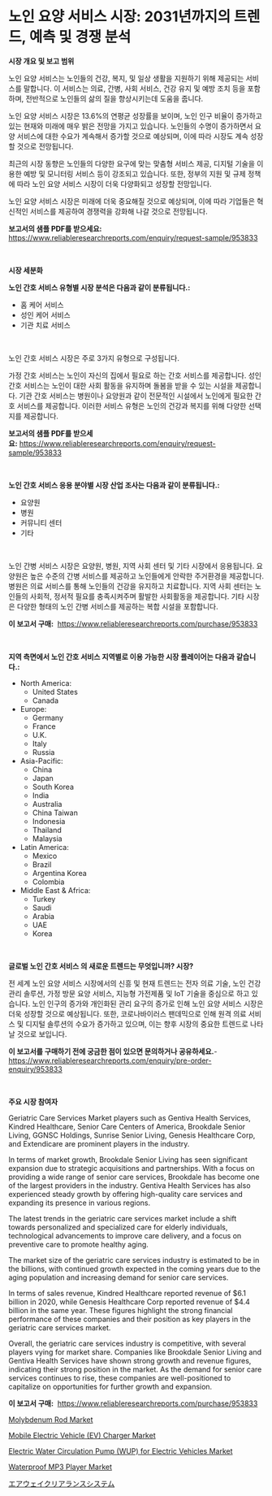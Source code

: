 <p><h1>노인 요양 서비스 시장: 2031년까지의 트렌드, 예측 및 경쟁 분석</h1></p><p><strong>시장 개요 및 보고 범위</strong></p>
<p><p>노인 요양 서비스는 노인들의 건강, 복지, 및 일상 생활을 지원하기 위해 제공되는 서비스를 말합니다. 이 서비스는 의료, 간병, 사회 서비스, 건강 유지 및 예방 조치 등을 포함하며, 전반적으로 노인들의 삶의 질을 향상시키는데 도움을 줍니다.</p><p>노인 요양 서비스 시장은 13.6%의 연평균 성장률을 보이며, 노인 인구 비율이 증가하고 있는 현재와 미래에 매우 밝은 전망을 가지고 있습니다. 노인들의 수명이 증가하면서 요양 서비스에 대한 수요가 계속해서 증가할 것으로 예상되며, 이에 따라 시장도 계속 성장할 것으로 전망됩니다.</p><p>최근의 시장 동향은 노인들의 다양한 요구에 맞는 맞춤형 서비스 제공, 디지털 기술을 이용한 예방 및 모니터링 서비스 등이 강조되고 있습니다. 또한, 정부의 지원 및 규제 정책에 따라 노인 요양 서비스 시장이 더욱 다양화되고 성장할 전망입니다.</p><p>노인 요양 서비스 시장은 미래에 더욱 중요해질 것으로 예상되며, 이에 따라 기업들은 혁신적인 서비스를 제공하여 경쟁력을 강화해 나갈 것으로 전망됩니다.</p></p>
<p><strong>보고서의 샘플 PDF를 받으세요:</strong> <a href="https://www.reliableresearchreports.com/enquiry/request-sample/953833">https://www.reliableresearchreports.com/enquiry/request-sample/953833</a></p>
<p>&nbsp;</p>
<p><strong>시장 세분화</strong></p>
<p><strong>노인 간호 서비스 유형별 시장 분석은 다음과 같이 분류됩니다.:</strong></p>
<p><ul><li>홈 케어 서비스</li><li>성인 케어 서비스</li><li>기관 치료 서비스</li></ul></p>
<p>&nbsp;</p>
<p><p>노인 간호 서비스 시장은 주로 3가지 유형으로 구성됩니다. </p><p>가정 간호 서비스는 노인이 자신의 집에서 필요로 하는 간호 서비스를 제공합니다. 성인 간호 서비스는 노인이 대한 사회 활동을 유지하며 돌봄을 받을 수 있는 시설을 제공합니다. 기관 간호 서비스는 병원이나 요양원과 같이 전문적인 시설에서 노인에게 필요한 간호 서비스를 제공합니다. 이러한 서비스 유형은 노인의 건강과 복지를 위해 다양한 선택지를 제공합니다.</p></p>
<p><strong>보고서의 샘플 PDF를 받으세요:</strong>&nbsp;<a href="https://www.reliableresearchreports.com/enquiry/request-sample/953833">https://www.reliableresearchreports.com/enquiry/request-sample/953833</a></p>
<p>&nbsp;</p>
<p><strong> 노인 간호 서비스 응용 분야별 시장 산업 조사는 다음과 같이 분류됩니다.:</strong></p>
<p><ul><li>요양원</li><li>병원</li><li>커뮤니티 센터</li><li>기타</li></ul></p>
<p>&nbsp;</p>
<p><p>노인 간병 서비스 시장은 요양원, 병원, 지역 사회 센터 및 기타 시장에서 응용됩니다. 요양원은 높은 수준의 간병 서비스를 제공하고 노인들에게 안락한 주거환경을 제공합니다. 병원은 의료 서비스를 통해 노인들의 건강을 유지하고 치료합니다. 지역 사회 센터는 노인들의 사회적, 정서적 필요를 충족시켜주며 활발한 사회활동을 제공합니다. 기타 시장은 다양한 형태의 노인 간병 서비스를 제공하는 복합 시설을 포함합니다.</p></p>
<p><strong>이 보고서 구매:</strong>&nbsp; <a href="https://www.reliableresearchreports.com/purchase/953833">https://www.reliableresearchreports.com/purchase/953833</a></p>
<p>&nbsp;</p>
<p><strong>지역 측면에서 노인 간호 서비스 지역별로 이용 가능한 시장 플레이어는 다음과 같습니다.:</strong></p>
<p><ul>
    <li>
        North America:
        <ul>
            <li>United States</li>
            <li>Canada</li>
        </ul>
    </li>
    <li>
        Europe:
        <ul>
            <li>Germany</li>
            <li>France</li>
            <li>U.K.</li>
            <li>Italy</li>
            <li>Russia</li>
        </ul>
    </li>
    <li>
        Asia-Pacific:
        <ul>
            <li>China</li>
            <li>Japan</li>
            <li>South Korea</li>
            <li>India</li>
            <li>Australia</li>
            <li>China Taiwan</li>
            <li>Indonesia</li>
            <li>Thailand</li>
            <li>Malaysia</li>
        </ul>
    </li>
    <li>
        Latin America:
        <ul>
            <li>Mexico</li>
            <li>Brazil</li>
            <li>Argentina Korea</li>
            <li>Colombia</li>
        </ul>
    </li>
    <li>
        Middle East & Africa:
        <ul>
            <li>Turkey</li>
            <li>Saudi</li>
            <li>Arabia</li>
            <li>UAE</li>
            <li>Korea</li>
        </ul>
    </li>
    </ul></p>
<p>&nbsp;</p>
<p><strong>글로벌 노인 간호 서비스 의 새로운 트렌드는 무엇입니까? 시장?</strong></p>
<p><p>전 세계 노인 요양 서비스 시장에서의 신흥 및 현재 트렌드는 전자 의료 기술, 노인 건강 관리 솔루션, 가정 방문 요양 서비스, 지능형 가전제품 및 IoT 기술을 중심으로 하고 있습니다. 노인 인구의 증가와 개인화된 관리 요구의 증가로 인해 노인 요양 서비스 시장은 더욱 성장할 것으로 예상됩니다. 또한, 코로나바이러스 팬데믹으로 인해 원격 의료 서비스 및 디지털 솔루션의 수요가 증가하고 있으며, 이는 향후 시장의 중요한 트렌드로 나타날 것으로 보입니다.</p></p>
<p><strong>이 보고서를 구매하기 전에 궁금한 점이 있으면 문의하거나 공유하세요.</strong>- <a href="https://www.reliableresearchreports.com/enquiry/pre-order-enquiry/953833">https://www.reliableresearchreports.com/enquiry/pre-order-enquiry/953833</a></p>
<p>&nbsp;</p>
<p><strong>주요 시장 참여자</strong></p>
<p><p>Geriatric Care Services Market players such as Gentiva Health Services, Kindred Healthcare, Senior Care Centers of America, Brookdale Senior Living, GGNSC Holdings, Sunrise Senior Living, Genesis Healthcare Corp, and Extendicare are prominent players in the industry.</p><p>In terms of market growth, Brookdale Senior Living has seen significant expansion due to strategic acquisitions and partnerships. With a focus on providing a wide range of senior care services, Brookdale has become one of the largest providers in the industry. Gentiva Health Services has also experienced steady growth by offering high-quality care services and expanding its presence in various regions.</p><p>The latest trends in the geriatric care services market include a shift towards personalized and specialized care for elderly individuals, technological advancements to improve care delivery, and a focus on preventive care to promote healthy aging.</p><p>The market size of the geriatric care services industry is estimated to be in the billions, with continued growth expected in the coming years due to the aging population and increasing demand for senior care services.</p><p>In terms of sales revenue, Kindred Healthcare reported revenue of $6.1 billion in 2020, while Genesis Healthcare Corp reported revenue of $4.4 billion in the same year. These figures highlight the strong financial performance of these companies and their position as key players in the geriatric care services market.</p><p>Overall, the geriatric care services industry is competitive, with several players vying for market share. Companies like Brookdale Senior Living and Gentiva Health Services have shown strong growth and revenue figures, indicating their strong position in the market. As the demand for senior care services continues to rise, these companies are well-positioned to capitalize on opportunities for further growth and expansion.</p></p>
<p><strong>이 보고서 구매:</strong>&nbsp;&nbsp;<a href="https://www.reliableresearchreports.com/purchase/953833">https://www.reliableresearchreports.com/purchase/953833</a></p>
<p><p><a href="https://view.publitas.com/reportprime-1/molybdenum-rod-market-size-market-share-and-global-market-analysis-report-2024-2031/">Molybdenum Rod Market</a></p><p><a href="https://glittery-fuchsia-86a.notion.site/Mobile-Electric-Vehicle-EV-Charger-Market-Size-Growing-and-Forecasted-for-period-from-2024-2031--bd30e24642d24915bb4ac7e5678c8f7a">Mobile Electric Vehicle (EV) Charger Market</a></p><p><a href="https://acidic-farm-354.notion.site/Electric-Water-Circulation-Pump-WUP-for-Electric-Vehicles-Market-Size-Share-Trends-Analysis-Rep-dfb12a022a6c4079ad4cde6e437d93ec">Electric Water Circulation Pump (WUP) for Electric Vehicles Market</a></p><p><a href="https://view.publitas.com/reportprime-1/waterproof-mp3-player-market-size-share-trends-analysis-report-by-material-by-type-by-end-user-by-region-and-segment-forecasts-2024-2031/">Waterproof MP3 Player Market</a></p><p><a href="https://github.com/nxboeu02965442/Market-Research-Report-List-1/blob/main/6509100185025.md">エアウェイクリアランスシステム</a></p></p>
